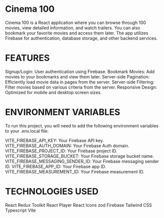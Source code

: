 # Cinema 100

Cinema 100 is a React application where you can browse through 100 movies, view detailed information, and watch trailers. You can also bookmark your favorite movies and access them later. The app utilizes Firebase for authentication, database storage, and other backend services.

# FEATURES

Signup/Login: User authentication using Firebase.
Bookmark Movies: Add movies to your bookmarks and view them later.
Server-side Pagination: Efficiently load movie data in pages from the server.
Server-side Filtering: Filter movies based on various criteria from the server.
Responsive Design: Optimized for mobile and desktop screen sizes.

# ENVIRONMENT VARIABLES
To run this project, you will need to add the following environment variables to your .env.local file:

VITE_FIREBASE_API_KEY: Your Firebase API key.
VITE_FIREBASE_AUTH_DOMAIN: Your Firebase Auth domain.
VITE_FIREBASE_PROJECT_ID: Your Firebase project ID.
VITE_FIREBASE_STORAGE_BUCKET: Your Firebase storage bucket name.
VITE_FIREBASE_MESSAGING_SENDER_ID: Your Firebase messaging sender ID.
VITE_FIREBASE_APP_ID: Your Firebase app ID.
VITE_FIREBASE_MEASUREMENT_ID: Your Firebase measurement ID.

# TECHNOLOGIES USED

React 
Redux Toolkit
React Player
React Icons
zod
Firebase
Tailwind CSS
Typescript
Vite
